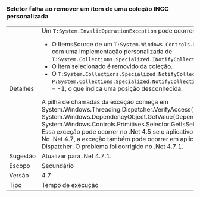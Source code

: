 ### <a name="crash-in-selector-when-removing-an-item-from-a-custom-incc-collection"></a>Seletor falha ao remover um item de uma coleção INCC personalizada

|   |   |
|---|---|
|Detalhes|Um <code>T:System.InvalidOperationException</code> pode ocorrer no seguinte cenário:<ul><li>O ItemsSource de um <code>T:System.Windows.Controls.Primitives.Selector</code> é uma coleção com uma implementação personalizada de <code>T:System.Collections.Specialized.INotifyCollectionChanged</code>.</li><li>O item selecionado é removido da coleção.</li><li>O <code>T:System.Collections.Specialized.NotifyCollectionChangedEventArgs</code> tem <code>P:System.Collections.Specialized.NotifyCollectionChangedEventArgs.OldStartingIndex</code> = -1, o que indica uma posição desconhecida.</li></ul>A pilha de chamadas da exceção começa em System.Windows.Threading.Dispatcher.VerifyAccess() em System.Windows.DependencyObject.GetValue(DependencyProperty dp) em System.Windows.Controls.Primitives.Selector.GetIsSelected(DependencyObject element). Essa exceção pode ocorrer no .Net 4.5 se o aplicativo tiver mais que um thread Dispatcher. No .Net 4.7, a exceção também pode ocorrer em aplicativos com um único thread Dispatcher. O problema foi corrigido no .Net 4.7.1.|
|Sugestão|Atualizar para .Net 4.7.1.|
|Escopo|Secundário|
|Versão|4.7|
|Tipo|Tempo de execução|

